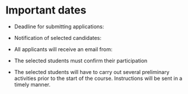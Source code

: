 # Important dates

 * Deadline for submitting applications: 
   
 * Notification of selected candidates:  
   
 * All applicants will receive an email from: 
   
 * The selected students must confirm their participation 
   
 * The selected students will have to carry out several preliminary activities prior to the start of the course. Instructions will be sent in a timely manner.
  
